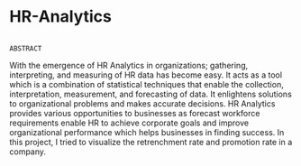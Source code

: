 # HR-Analytics
                                                                    ABSTRACT
With the emergence of HR Analytics in organizations; gathering, interpreting, and measuring of HR data has become easy. It acts as a tool which is a combination of statistical techniques that enable the collection, interpretation, measurement, and forecasting of data. It enlightens solutions to organizational problems and makes accurate decisions. HR Analytics provides various opportunities to businesses as forecast workforce requirements enable HR to achieve corporate goals and improve organizational performance which helps businesses in finding success. In this project, I tried to visualize the retrenchment rate and promotion rate in a company.
